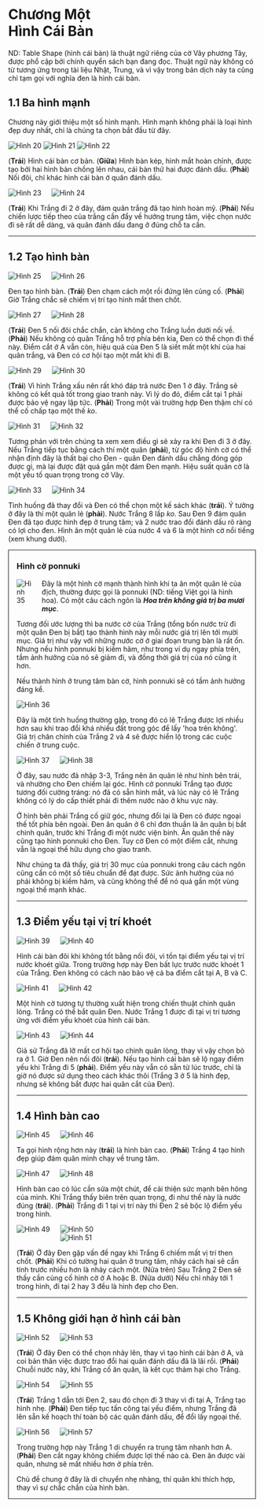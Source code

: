 # Chương Một <br>Hình Cái Bàn

ND: Table Shape (hình cái bàn) là thuật ngữ riêng của cờ Vây phương Tây, được phổ cập bởi chính quyển sách bạn đang đọc. Thuật ngữ này không có từ tương ứng trong tài liệu Nhật, Trung, và vì vậy trong bản dịch này ta cũng chỉ tạm gọi với nghĩa đen là hình cái bàn.

## 1.1 Ba hình mạnh

Chương này giới thiệu một số hình mạnh. Hình mạnh không phải là loại hình đẹp duy nhất, chỉ là chúng ta chọn bắt đầu từ đây.

<div class="paragraph columns-3">
  <img alt="Hình 20" src="/books/shape-up/assets/the-scope-of-shape-20.png" />
  <img alt="Hình 21" src="/books/shape-up/assets/the-scope-of-shape-21.png" />
  <img alt="Hình 22" src="/books/shape-up/assets/the-scope-of-shape-22.png" />
</div>

(**Trái**) Hình cái bàn cơ bản. (**Giữa**) Hình bàn kép, hình mắt hoàn chỉnh, được tạo bởi hai hình bàn chồng lên nhau, cái bàn thứ hai được đánh dấu. (**Phải**) Nối đôi, chỉ khác hình cái bàn ở quân đánh dấu.

<div class="paragraph columns">
  <img alt="Hình 23" src="/books/shape-up/assets/the-scope-of-shape-23.png" />
  <img alt="Hình 24" src="/books/shape-up/assets/the-scope-of-shape-24.png" />
</div>

(**Trái**) Khi Trắng đi 2 ở đây, đám quân trắng đã tạo hình hoàn mỹ. (**Phải**) Nếu chiến lược tiếp theo của trắng cần đẩy về hướng trung tâm, việc chọn nước đi sẽ rất dễ dàng, và quân đánh dấu đang ở đúng chỗ ta cần.

---

## 1.2 Tạo hình bàn

<div class="paragraph columns">
  <img alt="Hình 25" src="/books/shape-up/assets/the-scope-of-shape-25.png" />
  <img alt="Hình 26" src="/books/shape-up/assets/the-scope-of-shape-26.png" />
</div>

Đen tạo hình bàn. (**Trái**) Đen chạm cách một rồi đứng lên củng cố. (**Phải**) Giờ Trắng chắc sẽ chiếm vị trí tạo hình mắt then chốt.

<div class="paragraph columns">
  <img alt="Hình 27" src="/books/shape-up/assets/the-scope-of-shape-27.png" />
  <img alt="Hình 28" src="/books/shape-up/assets/the-scope-of-shape-28.png" />
</div>

(**Trái**) Đen 5 nối đôi chắc chắn, cản không cho Trắng luồn dưới nối về. (**Phải**) Nếu không có quân Trắng hỗ trợ phía bên kia, Đen có thể chọn đi thế này. Điểm cắt ở A vẫn còn, hiệu quả của Đen 5 là siết mất một khí của hai quân trắng, và Đen có cơ hội tạo một mắt khi đi B.

<div class="paragraph columns">
  <img alt="Hình 29" src="/books/shape-up/assets/the-scope-of-shape-29.png" />
  <img alt="Hình 30" src="/books/shape-up/assets/the-scope-of-shape-30.png" />
</div>

(**Trái**) Vì hình Trắng xấu nên rất khó đáp trả nước Đen 1 ở đây. Trắng sẽ không có kết quả tốt trong giao tranh này. Vì lý do đó, điểm cắt tại 1 phải được bảo vệ ngay lập tức. (**Phải**) Trong một vài trường hợp Đen thậm chí có thể cố chấp tạo một thế _ko_.

<div class="paragraph columns">
  <img alt="Hình 31" src="/books/shape-up/assets/the-scope-of-shape-31.png" />
  <img alt="Hình 32" src="/books/shape-up/assets/the-scope-of-shape-32.png" />
</div>

Tương phản với trên chúng ta xem xem điều gì sẽ xảy ra khi Đen đi 3 ở đây. Nếu Trắng tiếp tục bằng cách thí một quân (**phải**), từ góc độ hình cờ có thể nhận định đây là thất bại cho Đen - quân Đen đánh dấu chẳng đóng góp được gì, mà lại được đặt quá gần một đám Đen mạnh. Hiệu suất quân cờ là một yếu tố quan trọng trong cờ Vây.

<div class="paragraph columns">
  <img alt="Hình 33" src="/books/shape-up/assets/the-scope-of-shape-33.png" />
  <img alt="Hình 34" src="/books/shape-up/assets/the-scope-of-shape-34.png" />
</div>

Tình huống đã thay đổi và Đen có thể chọn một kế sách khác (**trái**). Ý tưởng ở đây là thí một quân lẻ (**phải**). Nước Trắng 8 lấp _ko_. Sau Đen 9 đám quân Đen đã tạo được hình đẹp ở trung tâm; và 2 nước trao đổi đánh dấu rõ ràng có lợi cho đen. Hình ăn một quân lẻ của nước 4 và 6 là một hình cờ nổi tiếng (xem khung dưới).

<div class="paragraph" style="border: 1px solid #111; padding: 0 1rem;">
  <h3>Hình cờ ponnuki</h3>
  <div class="paragraph columns">
    <img alt="Hình 35" src="/books/shape-up/assets/the-scope-of-shape-35.png" />
    <div>
      Đây là một hình cờ mạnh thành hình khi ta ăn một quân lẻ của địch, thường được gọi là ponnuki (ND: tiếng Việt gọi là hình hoa). Có một câu cách ngôn là <em><strong>Hoa trên không giá trị ba mươi mục</strong></em>.
    </div>
  </div>
  <p>
    Tương đối ước lượng thì ba nước cờ của Trắng (tổng bốn nước trừ đi một quân Đen bị bắt) tạo thành hình này mỗi nước giá trị lên tới mười mục. Giá trị như vậy với những nước cờ ở giai đoạn trung bàn là rất ổn. Nhưng nếu hình ponnuki bị kiềm hãm, như trong ví dụ ngay phía trên, tầm ảnh hưởng của nó sẽ giảm đi, và đồng thời giá trị của nó cũng ít hơn.
  </p>
  <p>
    Nếu thành hình ở trung tâm bàn cờ, hình ponnuki sẽ có tầm ảnh hưởng đáng kể.
  </p>
  <p><img alt="Hình 36" src="/books/shape-up/assets/the-scope-of-shape-36.png" /></p>
  <p>
    Đây là một tình huống thường gặp, trong đó có lẽ Trắng được lợi nhiều hơn sau khi trao đổi khá nhiều đất trong góc để lấy 'hoa trên không'. Giá trị chân chính của Trắng 2 và 4 sẽ được hiển lộ trong các cuộc chiến ở trung cuộc.
  </p>
  <div class="paragraph columns">
    <img alt="Hình 37" src="/books/shape-up/assets/the-scope-of-shape-37.png" />
    <img alt="Hình 38" src="/books/shape-up/assets/the-scope-of-shape-38.png" />
  </div>
  <p>
    Ở đây, sau nước đả nhập 3-3, Trắng nên ăn quân lẻ như hình bên trái, và nhường cho Đen chiếm lại góc. Hình cờ ponnuki Trắng tạo được tương đối cường tráng: nó đã có sẵn hình mắt, và lúc này có lẽ Trắng không có lý do cấp thiết phải đi thêm nước nào ở khu vực này.
  </p>
  <p>
    Ở hình bên phải Trắng cố giữ góc, nhưng đổi lại là Đen có được ngoại thế tốt phía bên ngoài. Đen ăn quân ở 6 chỉ đơn thuần là ăn quân bị bắt chinh quân, trước khi Trắng đi một nước viện binh. Ăn quân thế này cũng tạo hình ponnuki cho Đen. Tuy cờ Đen có một điểm cắt, nhưng vẫn là ngoại thế hữu dụng cho giao tranh.
  </p>
  <p>
    Như chúng ta đã thấy, giá trị 30 mục của ponnuki trong câu cách ngôn cũng cần có một số tiêu chuẩn để đạt được. Sức ảnh hưởng của nó phải không bị kiềm hãm, và cũng không thể để nó quá gần một vùng ngoại thế mạnh khác.
  </p>
<div>

---

## 1.3 Điểm yếu tại vị trí khoét

<div class="paragraph columns">
  <img alt="Hình 39" src="/books/shape-up/assets/the-scope-of-shape-39.png" />
  <img alt="Hình 40" src="/books/shape-up/assets/the-scope-of-shape-40.png" />
</div>

Hình cái bàn đôi khi không tốt bằng nối đôi, vì tồn tại điểm yếu tại vị trí nước khoét giữa. Trong trường hợp này Đen bất lực trước nước khoét 1 của Trắng. Đen không có cách nào bảo vệ cả ba điểm cắt tại A, B và C.

<div class="paragraph columns">
  <img alt="Hình 41" src="/books/shape-up/assets/the-scope-of-shape-41.png" />
  <img alt="Hình 42" src="/books/shape-up/assets/the-scope-of-shape-42.png" />
</div>

Một hình cờ tương tự thường xuất hiện trong chiến thuật chinh quân lỏng. Trắng có thể bắt quân Đen. Nước Trắng 1 được đi tại vị trí tương ứng với điểm yếu khoét của hình cái bàn.

<div class="paragraph columns">
  <img alt="Hình 43" src="/books/shape-up/assets/the-scope-of-shape-43.png" />
  <img alt="Hình 44" src="/books/shape-up/assets/the-scope-of-shape-44.png" />
</div>

Giả sử Trắng đã lỡ mất cơ hội tạo chinh quân lỏng, thay vì vậy chọn bò ra ở 1. Giờ Đen nên nối đôi (**trái**). Nếu tạo hình cái bàn sẽ lộ ngay điểm yếu khi Trắng đi 5 (**phải**). Điểm yếu này vẫn có sẵn từ lúc trước, chỉ là giờ nó được sử dụng theo cách khác thôi (Trắng 3 ở 5 là hình đẹp, nhưng sẽ không bắt được hai quân cắt của Đen).

---

## 1.4 Hình bàn cao

<div class="paragraph columns">
  <img alt="Hình 45" src="/books/shape-up/assets/the-scope-of-shape-45.png" />
  <img alt="Hình 46" src="/books/shape-up/assets/the-scope-of-shape-46.png" />
</div>

Ta gọi hình rộng hơn này (**trái**) là hình bàn cao. (**Phải**) Trắng 4 tạo hình đẹp giúp đám quân mình chạy về trung tâm.

<div class="paragraph columns">
  <img alt="Hình 47" src="/books/shape-up/assets/the-scope-of-shape-47.png" />
  <img alt="Hình 48" src="/books/shape-up/assets/the-scope-of-shape-48.png" />
</div>

Hình bàn cao có lúc cần sửa một chút, để cải thiện sức mạnh bên hông của mình. Khi Trắng thấy biên trên quan trọng, đi như thế này là nước đúng (**trái**). (**Phải**) Trắng đi 1 tại vị trí này thì Đen 2 sẽ bộc lộ điểm yếu trong hình.

<div class="paragraph columns">
  <img alt="Hình 49" src="/books/shape-up/assets/the-scope-of-shape-49.png" />
  <div style="display: flex; flex-direction: column; justify-content: space-between;">
    <img alt="Hình 50" src="/books/shape-up/assets/the-scope-of-shape-50.png" />
    <img alt="Hình 51" src="/books/shape-up/assets/the-scope-of-shape-51.png" />
  </div>
</div>

(**Trái**) Ở đây Đen gặp vấn đề ngay khi Trắng 6 chiếm mất vị trí then chốt. (**Phải**) Khi có tường hai quân ở trung tâm, nhảy cách hai sẽ cần tính trước nhiều hơn là nhảy cách một. (Nửa trên) Sau Trắng 2 Đen sẽ thấy cần củng cố hình cờ ở A hoặc B. (Nửa dưới) Nếu chỉ nhảy tới 1 trong hình, đi tại 2 hay 3 đều là hình đẹp cho Đen.

---

## 1.5 Không giới hạn ở hình cái bàn

<div class="paragraph columns">
  <img alt="Hình 52" src="/books/shape-up/assets/the-scope-of-shape-52.png" />
  <img alt="Hình 53" src="/books/shape-up/assets/the-scope-of-shape-53.png" />
</div>

(**Trái**) Ở đây Đen có thể chọn nhảy lên, thay vì tạo hình cái bàn ở A, và coi bản thân việc được trao đổi hai quân đánh dấu đã là lãi rồi. (**Phải**) Chuỗi nước này, khi Trắng cố ăn quân, là kết cục thảm hại cho Trắng.

<div class="paragraph columns">
  <img alt="Hình 54" src="/books/shape-up/assets/the-scope-of-shape-54.png" />
  <img alt="Hình 55" src="/books/shape-up/assets/the-scope-of-shape-55.png" />
</div>

(**Trái**) Trắng 1 dẫn tới Đen 2, sau đó chọn đi 3 thay vì đi tại A, Trắng tạo hình nhẹ. (**Phải**) Đen tiếp tục tấn công tại yếu điểm, nhưng Trắng đã lên sẵn kế hoạch thí toàn bộ các quân đánh dấu, để đổi lấy ngoại thế.

<div class="paragraph columns">
  <img alt="Hình 56" src="/books/shape-up/assets/the-scope-of-shape-56.png" />
  <img alt="Hình 57" src="/books/shape-up/assets/the-scope-of-shape-57.png" />
</div>

Trong trường hợp này Trắng 1 di chuyển ra trung tâm nhanh hơn A. (**Phải**) Đen cắt ngay không chiếm được lợi thế nào cả. Đen ăn được vài quân, nhưng sẽ mất nhiều hơn ở phía trên.

Chủ đề chung ở đây là di chuyển nhẹ nhàng, thí quân khi thích hợp, thay vì sự chắc chắn của hình bàn.
